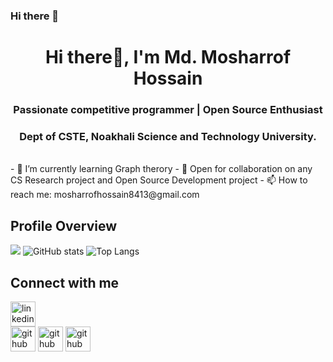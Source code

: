 
<!--
**Mosharrof8413/Mosharrof8413** is a ✨ _special_ ✨ repository because its `README.md` (this file) appears on your GitHub profile.

Here are some ideas to get you started:

- 🔭 I’m currently working on ...
- 🌱 I’m currently learning ...
- 👯 I’m looking to collaborate on ...
- 🤔 I’m looking for help with ...
- 💬 Ask me about ...
- 📫 How to reach me: ...
- 😄 Pronouns: ...
- ⚡ Fun fact: ...
-->

### Hi there 👋
<h1 align="center">Hi there👋, I'm Md. Mosharrof Hossain</h1>
<h3 align="center">Passionate competitive programmer | Open Source Enthusiast</h3>
<h3 align="center" >Dept of CSTE, Noakhali Science and Technology University.</h3>
<br>
- 🌱 I’m currently learning Graph therory
- 👯 Open for collaboration on any CS Research project and Open Source Development project
- 📫 How to reach me: mosharrofhossain8413@gmail.com

## Profile Overview
![](https://komarev.com/ghpvc/?username=Mosharrof8413)
![GitHub stats](https://github-readme-stats.vercel.app/api?username=Mosharrof8413&show_icons=true&theme=tokyonight&count_private=true)
![Top Langs](https://github-readme-stats.vercel.app/api/top-langs/?username=Mosharrof8413&layout=compact&langs_count=10)
## Connect with me
[<img src='https://cdn.jsdelivr.net/npm/simple-icons@3.0.1/icons/linkedin.svg' alt='linkedin' height='40'>](https://www.linkedin.com/in/mosharrof8413/)  
[<img src='https://cdn.jsdelivr.net/npm/simple-icons@3.0.1/icons/github.svg' alt='github' height='40'>](https://leetcode.com/mosharrof8413/) 
[<img src='https://cdn.jsdelivr.net/npm/simple-icons@3.0.1/icons/github.svg' alt='github' height='40'>](https://github.com/Mosharrof8413)
[<img src='https://cdn.jsdelivr.net/npm/simple-icons@3.0.1/icons/github.svg' alt='github' height='40'>](https://codeforces.com/profile/Mosharrof13)
  
